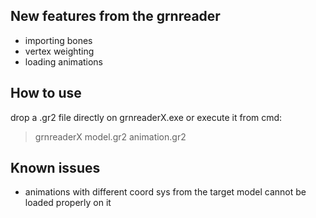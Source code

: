 New features from the grnreader
----

- importing bones
- vertex weighting
- loading animations

How to use
----
drop a .gr2 file directly on grnreaderX.exe or execute it from cmd:
> grnreaderX model.gr2 animation.gr2

Known issues
----

- animations with different coord sys from the target model cannot be loaded properly on it

